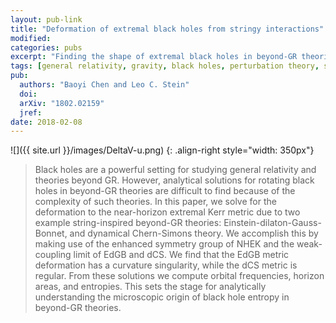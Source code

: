 ```yaml
---
layout: pub-link
title: "Deformation of extremal black holes from stringy interactions"
modified:
categories: pubs
excerpt: "Finding the shape of extremal black holes in beyond-GR theories"
tags: [general relativity, gravity, black holes, perturbation theory, symmetry, group theory, beyond-GR, Chern-Simons, Gauss-Bonnet]
pub:
  authors: "Baoyi Chen and Leo C. Stein"
  doi:
  arXiv: "1802.02159"
  jref:
date: 2018-02-08
---
```


![]({{ site.url }}/images/DeltaV-u.png)
{: .align-right style="width: 350px"}
> Black holes are a powerful setting for studying general relativity
> and theories beyond GR. However, analytical solutions for rotating
> black holes in beyond-GR theories are difficult to find because of
> the complexity of such theories. In this paper, we solve for the
> deformation to the near-horizon extremal Kerr metric due to two
> example string-inspired beyond-GR theories:
> Einstein-dilaton-Gauss-Bonnet, and dynamical Chern-Simons theory. We
> accomplish this by making use of the enhanced symmetry group of NHEK
> and the weak-coupling limit of EdGB and dCS. We find that the EdGB
> metric deformation has a curvature singularity, while the dCS metric
> is regular. From these solutions we compute orbital frequencies,
> horizon areas, and entropies. This sets the stage for analytically
> understanding the microscopic origin of black hole entropy in
> beyond-GR theories.
